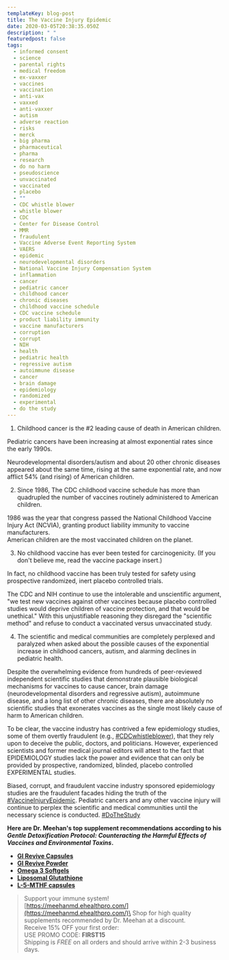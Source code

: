 ```yaml
---
templateKey: blog-post
title: The Vaccine Injury Epidemic
date: 2020-03-05T20:38:35.050Z
description: " "
featuredpost: false
tags:
  - informed consent
  - science
  - parental rights
  - medical freedom
  - ex-vaxxer
  - vaccines
  - vaccination
  - anti-vax
  - vaxxed
  - anti-vaxxer
  - autism
  - adverse reaction
  - risks
  - merck
  - big pharma
  - pharmaceutical
  - pharma
  - research
  - do no harm
  - pseudoscience
  - unvaccinated
  - vaccinated
  - placebo
  - ""
  - CDC whistle blower
  - whistle blower
  - CDC
  - Center for Disease Control
  - MMR
  - fraudulent
  - Vaccine Adverse Event Reporting System
  - VAERS
  - epidemic
  - neurodevelopmental disorders
  - National Vaccine Injury Compensation System
  - inflammation
  - cancer
  - pediatric cancer
  - childhood cancer
  - chronic diseases
  - childhood vaccine schedule
  - CDC vaccine schedule
  - product liability immunity
  - vaccine manufacturers
  - corruption
  - corrupt
  - NIH
  - health
  - pediatric health
  - regressive autism
  - autoimmune disease
  - cancer
  - brain damage
  - epidemiology
  - randomized
  - experimental
  - do the study
---
```

1. Childhood cancer is the #2 leading cause of death in American children.

Pediatric cancers have been increasing at almost exponential rates since the early 1990s.

Neurodevelopmental disorders/autism and about 20 other chronic diseases appeared about the same time, rising at the same exponential rate, and now afflict 54% (and rising) of American children.

2. Since 1986, The CDC childhood vaccine schedule has more than quadrupled the number of vaccines routinely administered to American children.

1986 was the year that congress passed the National Childhood Vaccine Injury Act (NCVIA), granting product liability immunity to vaccine manufacturers.\
American children are the most vaccinated children on the planet.

3. No childhood vaccine has ever been tested for carcinogenicity. (If you don't believe me, read the vaccine package insert.)

In fact, no childhood vaccine has been truly tested for safety using prospective randomized, inert placebo controlled trials.

The CDC and NIH continue to use the intolerable and unscientific argument, "we test new vaccines against other vaccines because placebo controlled studies would deprive children of vaccine protection, and that would be unethical." With this unjustifiable reasoning they disregard the "scientific method" and refuse to conduct a vaccinated versus unvaccinated study.

4. The scientific and medical communities are completely perplexed and paralyzed when asked about the possible causes of the exponential increase in childhood cancers, autism, and alarming declines in pediatric health.

Despite the overwhelming evidence from hundreds of peer-reviewed independent scientific studies that demonstrate plausible biological mechanisms for vaccines to cause cancer, brain damage (neurodevelopmental disorders and regressive autism), autoimmune disease, and a long list of other chronic diseases, there are absolutely no scientific studies that exonerates vaccines as the single most likely cause of harm to American children.

To be clear, the vaccine industry has contrived a few epidemiology studies, some of them overtly fraudulent (e.g., [\#CDCwhistleblower](https://www.facebook.com/hashtag/cdcwhistleblower?source=feed_text&epa=HASHTAG)), that they rely upon to deceive the public, doctors, and politicians. However, experienced scientists and former medical journal editors will attest to the fact that EPIDEMIOLOGY studies lack the power and evidence that can only be provided by prospective, randomized, blinded, placebo controlled EXPERIMENTAL studies.

Biased, corrupt, and fraudulent vaccine industry sponsored epidemiology studies are the fraudulent facades hiding the truth of the [\#VaccineInjuryEpidemic](https://www.facebook.com/hashtag/vaccineinjuryepidemic?source=feed_text&epa=HASHTAG). Pediatric cancers and any other vaccine injury will continue to perplex the scientific and medical communities until the necessary science is conducted. [\#DoTheStudy](https://www.facebook.com/hashtag/dothestudy?source=feed_text&epa=HASHTAG)

**Here are Dr. Meehan's top supplement recommendations according to his *Gentle Detoxification Protocol: Counteracting the Harmful Effects of Vaccines and Environmental Toxins*.**

* **[GI Revive Capsules](https://meehanmd.ehealthpro.com/products/gi-revive)**
* **[GI Revive Powder](https://meehanmd.ehealthpro.com/products/gi-revive-1)**
* **[Omega 3 Softgels](https://meehanmd.ehealthpro.com/products/omegavail-synergy-60-softgels)**
* **[Liposomal Glutathione](https://meehanmd.ehealthpro.com/products/liposomal-glutathione)**
* **[L-5-MTHF capsules](https://meehanmd.ehealthpro.com/products/l-5-mthf-500-mcg)**



> Support your immune system!\
> [https://meehanmd.ehealthpro.​com/](https://meehanmd.ehealthpro.com/)\
> Shop for high quality supplements recommended by Dr. Meehan at a discount.\
> Receive 15% OFF your first order:\
> USE PROMO CODE: **FIRST15**\
> Shipping is *FREE* on all orders and should arrive within 2-3 business days.